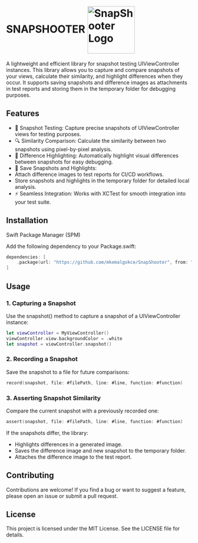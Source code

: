 # SNAPSHOOTER  <img src="https://github.com/user-attachments/assets/5ee57aa2-1446-46cb-9ab1-1e72afde1961" alt="SnapShooter Logo" align="center" width=128>



A lightweight and efficient library for snapshot testing UIViewController instances. This library allows you to capture and compare snapshots of your views, calculate their similarity, and highlight differences when they occur. It supports saving snapshots and difference images as attachments in test reports and storing them in the temporary folder for debugging purposes.

## Features

- 📸 Snapshot Testing: Capture precise snapshots of UIViewController views for testing purposes.
-	🔍 Similarity Comparison: Calculate the similarity between two snapshots using pixel-by-pixel analysis.
-	🎨 Difference Highlighting: Automatically highlight visual differences between snapshots for easy debugging.
-	📂 Save Snapshots and Highlights:
-	Attach difference images to test reports for CI/CD workflows.
-	Store snapshots and highlights in the temporary folder for detailed local analysis.
-	⚡ Seamless Integration: Works with XCTest for smooth integration into your test suite.

## Installation

Swift Package Manager (SPM)

Add the following dependency to your Package.swift:

```swift
dependencies: [
    .package(url: "https://github.com/mkemalgokce/SnapShooter", from: "1.0.0")
]
```

## Usage

### 1. Capturing a Snapshot

Use the snapshot() method to capture a snapshot of a UIViewController instance:

```swift
let viewController = MyViewController()
viewController.view.backgroundColor = .white
let snapshot = viewController.snapshot()
```

### 2. Recording a Snapshot

Save the snapshot to a file for future comparisons:

```swift
record(snapshot, file: #filePath, line: #line, function: #function)
```

### 3. Asserting Snapshot Similarity

Compare the current snapshot with a previously recorded one:

```swift
assert(snapshot, file: #filePath, line: #line, function: #function)
```

If the snapshots differ, the library:
  -	Highlights differences in a generated image.
  - Saves the difference image and new snapshot to the temporary folder.
  - Attaches the difference image to the test report.

## Contributing

Contributions are welcome! If you find a bug or want to suggest a feature, please open an issue or submit a pull request.

## License

This project is licensed under the MIT License. See the LICENSE file for details.

